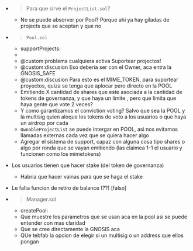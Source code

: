 - > Para que sirve el `ProjectList.sol`?
  - No se puede absorver por Pool? Porque ahi ya hay giladas de projects que se aceptan y que no
- > `Pool.sol`

  - supportProjects:

  *
  * @custom:problema cualquiera activa Suportear projectos!
  * @custom:discusion Eso deberia ser con el Owner, aca entra la GNOSIS_SAFE
  * @custom:discusion Para esto es el MIME_TOKEN, para suportear proyectos, quiza se tenga que aplocar pero directo en la POOL
  * Emitiendo X cantidad de shares que este asociada a la cantidad de tokens de governanza, y que haya un limite , pero que limita que haya gente que vote 2 veces?
  * Y como garantizamos el conviction voting? Salvo que sea la POOL y la multisig quien aloque los tokens de voto a los usuarios o que haya un airdrop por cada
  
  - `OwnableProjectList` se puede intergar en POOL, asi nos evitamos llamadas externas cada vez que se quiera hacer algo
  - Agregar el sistema de support, capaz con alguna cosa tipo shares o algo por ronda que se vayan emitiendo (las claimea 1-1 el usuario y funcionen como los mimetokens)

 - Los usuarios tienen que hacer stake (del token de governanza)
    - Habria que hacer vainas para que se haga el stake
 - Le falta funcion de retiro de balance (??) [falso]

- > Manager.sol
    - createPool:
    * Que muestre los parametros que se usan aca en la pool asi se puede entender con mas claridad
    * Que se cree directamente la GNOSIS aca
    * QUe tebfab la opcion de elegir si un multisig o un address que ellos pongan




